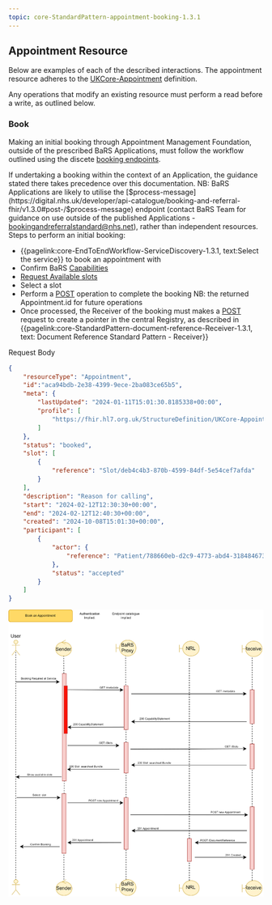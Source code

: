 ```yaml
---
topic: core-StandardPattern-appointment-booking-1.3.1
---
```


## Appointment Resource

Below are examples of each of the described interactions. The appointment resource adheres to the [UKCore-Appointment](https://simplifier.net/HL7FHIRUKCoreR4/UKCore-Appointment) definition.

Any operations that modify an existing resource must perform a read before a write, as outlined below.

### Book
Making an initial booking through Appointment Management Foundation, outside of the prescribed BaRS Applications, must follow the workflow outlined using the discete [booking endpoints](https://digital.nhs.uk/developer/api-catalogue/booking-and-referral-fhir/v1.3.0#post-/Appointment). 

If undertaking a booking within the context of an Application, the guidance stated there takes precedence over this documentation. NB: BaRS Applications are likely to utilise the [$process-message](https://digital.nhs.uk/developer/api-catalogue/booking-and-referral-fhir/v1.3.0#post-/$process-message) endpoint (contact BaRS Team for guidance on use outside of the published Applications - <bookingandreferralstandard@nhs.net>), rather than independent resources. Steps to perform an initial booking:

* {{pagelink:core-EndToEndWorkflow-ServiceDiscovery-1.3.1, text:Select the service}} to book an appointment with
* Confirm BaRS [Capabilities](https://digital.nhs.uk/developer/api-catalogue/booking-and-referral-fhir/v1.3.0#get-/metadata)
* [Request Available slots](https://digital.nhs.uk/developer/api-catalogue/booking-and-referral-fhir/v1.3.0#get-/Slot)
* Select a slot
* Perform a [POST](https://digital.nhs.uk/developer/api-catalogue/booking-and-referral-fhir/v1.3.0#post-/Appointment) operation to complete the booking NB: the returned Appointment.id for future operations
* Once processed, the Receiver of the booking must makes a [POST](https://digital.nhs.uk/developer/api-catalogue/booking-and-referral-fhir/v1.3.0#post-/DocumentReference) request to create a pointer in the central Registry, as described in {{pagelink:core-StandardPattern-document-reference-Receiver-1.3.1, text: Document Reference Standard Pattern - Receiver}}

Request Body

```json
{
	"resourceType": "Appointment",
    "id":"aca94bdb-2e38-4399-9ece-2ba083ce65b5",
	"meta": {
		"lastUpdated": "2024-01-11T15:01:30.8185338+00:00",
		"profile": [
			"https://fhir.hl7.org.uk/StructureDefinition/UKCore-Appointment"
		]
	},
	"status": "booked",
    "slot": [
        {
            "reference": "Slot/deb4c4b3-870b-4599-84df-5e54cef7afda"
        }
    ],
	"description": "Reason for calling",
	"start": "2024-02-12T12:30:30+00:00",
	"end": "2024-02-12T12:40:30+00:00",
	"created": "2024-10-08T15:01:30+00:00",
	"participant": [
		{
			"actor": {
				"reference": "Patient/788660eb-d2c9-4773-abd4-318484673fb2"
			},
			"status": "accepted"
		}
	]
}
```

<img src="https://raw.githubusercontent.com/NHSDigital/NHSDigital-FHIR-BookingAndReferrals/main/BaRS-Images/SequenceDiagrams/BaRS_Foundation_Book.drawio.svg" ></img>